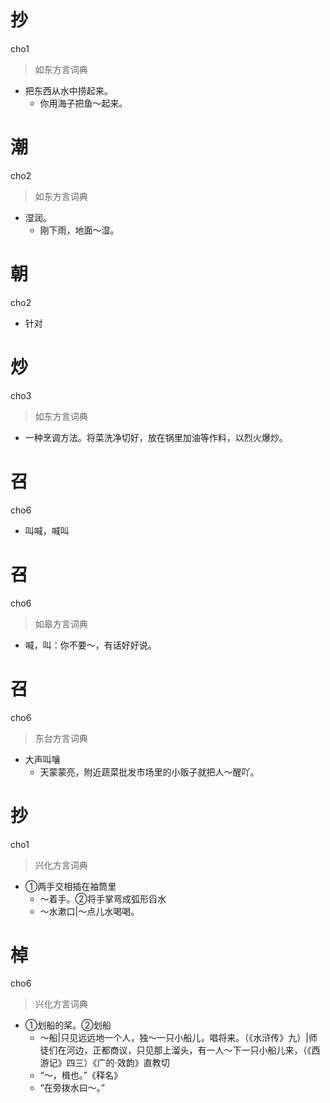 # 抄
cho1
> 如东方言词典
- 把东西从水中捞起来。
  - 你用海子把鱼～起来。

# 潮
cho2
> 如东方言词典
- 湿润。
  - 刚下雨，地面～湿。

# 朝
cho2
- 针对

# 炒
cho3
> 如东方言词典
- 一种烹调方法。将菜洗净切好，放在锅里加油等作料，以烈火爆炒。

# 召
cho6
- 叫喊，喊叫

# 召
cho6
> 如皋方言词典
- 喊，叫：你不要～，有话好好说。

# 召
cho6
> 东台方言词典
- 大声叫嚷
  - 天蒙蒙亮，附近蔬菜批发市场里的小贩子就把人～醒吖。

# 抄
cho1
> 兴化方言词典
- ①两手交相插在袖筒里
  - ～着手。②将手掌弯成弧形舀水
  - ～水漱口|～点儿水喝喝。

# 棹
cho6
> 兴化方言词典
- ①划船的桨。②划船
  - ～船|只见远远地一个人，独～一只小船儿，唱将来。（《水浒传》九）|师徒们在河边，正都商议，只见那上溜头，有一人～下一只小船儿来，（《西游记》四三）《广的·效韵》直教切
  - “～，楫也。”《释名》
  - “在旁拨水曰～。”
